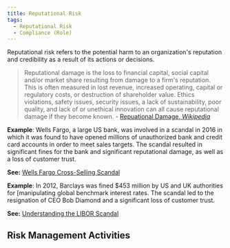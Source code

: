 ```yaml
---
title: Reputational Risk
tags:
  - Reputational Risk
  - Compliance (Role)
---
```


<BoxOut title="Reputational Risk" image="/img/bok/risks/reputational-risk.png">

Reputational risk refers to the potential harm to an organization's reputation and credibility as a result of its actions or decisions.

> Reputational damage is the loss to financial capital, social capital and/or market share resulting from damage to a firm's reputation. This is often measured in lost revenue, increased operating, capital or regulatory costs, or destruction of shareholder value.  Ethics violations, safety issues, security issues, a lack of sustainability, poor quality, and lack of or unethical innovation can all cause reputational damage if they become known. - [Repuational Damage, _Wikipedia_](https://en.wikipedia.org/wiki/Reputational_damage)

</BoxOut>

**Example**: Wells Fargo, a large US bank, was involved in a scandal in 2016 in which it was found to have opened millions of unauthorized bank and credit card accounts in order to meet sales targets. The scandal resulted in significant fines for the bank and significant reputational damage, as well as a loss of customer trust.

**See:** [Wells Fargo Cross-Selling Scandal](https://en.wikipedia.org/wiki/Wells_Fargo_cross-selling_scandal)

**Example**: In 2012, Barclays was fined $453 million by US and UK authorities for [manipulating global benchmark interest rates. The scandal led to the resignation of CEO Bob Diamond and a significant loss of customer trust.

**See:** [Understanding the LIBOR Scandal](https://www.cfr.org/backgrounder/understanding-libor-scandal)

## Risk Management Activities

<BokTagList tag="Reputational Risk" filter="Activities" />
